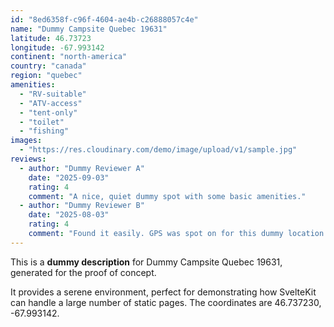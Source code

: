 ```yaml
---
id: "8ed6358f-c96f-4604-ae4b-c26888057c4e"
name: "Dummy Campsite Quebec 19631"
latitude: 46.73723
longitude: -67.993142
continent: "north-america"
country: "canada"
region: "quebec"
amenities:
  - "RV-suitable"
  - "ATV-access"
  - "tent-only"
  - "toilet"
  - "fishing"
images:
  - "https://res.cloudinary.com/demo/image/upload/v1/sample.jpg"
reviews:
  - author: "Dummy Reviewer A"
    date: "2025-09-03"
    rating: 4
    comment: "A nice, quiet dummy spot with some basic amenities."
  - author: "Dummy Reviewer B"
    date: "2025-08-03"
    rating: 4
    comment: "Found it easily. GPS was spot on for this dummy location."
---
```


This is a **dummy description** for Dummy Campsite Quebec 19631, generated for the proof of concept.

It provides a serene environment, perfect for demonstrating how SvelteKit can handle a large number of static pages. The coordinates are 46.737230, -67.993142.

